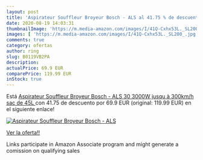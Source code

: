 ```yaml
---
layout: post
title: 'Aspirateur Souffleur Broyeur Bosch - ALS al 41.75 % de descuento'
date: 2020-08-19 14:03:31
thumbnailImage: 'https://m.media-amazon.com/images/I/41Q-Cxhx53L._SL200_.jpg'
images: [ 'https://m.media-amazon.com/images/I/41Q-Cxhx53L._SL200_.jpg' ]
comments: true
category: ofertas
author: ring
slug: B0119VB2PA
description:
actualPrice: 69.9 EUR
comparePrice: 119.99 EUR
inStock: true
---
```


Está [Aspirateur Souffleur Broyeur Bosch - ALS 30  3000W  jusqu à 300km/h  sac de 45L ](https://www.amazon.fr/dp/B0119VB2PA/?tag=tolees0d-21) con 41.75 de descuento por 69.9 EUR (original: 119.99 EUR) en el siguiente enlace!

[![Aspirateur Souffleur Broyeur Bosch - ALS](https://m.media-amazon.com/images/I/41Q-Cxhx53L._SL200_.jpg)](https://www.amazon.fr/dp/B0119VB2PA/?tag=tolees0d-21)

[Ver la oferta!!](https://www.amazon.fr/dp/B0119VB2PA/?tag=tolees0d-21)

Links participate in Amazon Associate program and might generate a comission on qualifying sales


